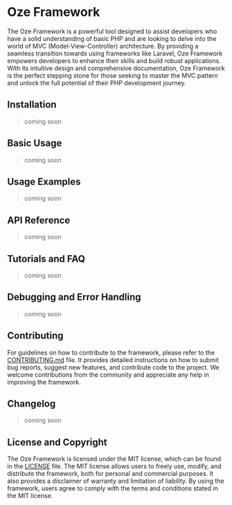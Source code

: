 # Oze Framework

The Oze Framework is a powerful tool designed to assist developers who have a solid understanding of basic PHP and are looking to delve into the world of MVC (Model-View-Controller) architecture. By providing a seamless transition towards using frameworks like Laravel, Oze Framework empowers developers to enhance their skills and build robust applications. With its intuitive design and comprehensive documentation, Oze Framework is the perfect stepping stone for those seeking to master the MVC pattern and unlock the full potential of their PHP development journey.

<!-- Architecture and Core Components -->
<!-- Detailed explanation of the framework’s architecture (e.g., MVC, HMVC). -->
<!-- Description of core components such as routing, controllers, models, views, etc. -->
<!-- Overview of internal mechanisms like dependency injection and event handling, if applicable. -->

## Installation

<!-- System requirements (minimum PHP version, extensions, database, etc.). -->
<!-- Step-by-step installation instructions via Composer or manually. -->
<!-- Environment setup guidelines. -->

> coming soon

## Basic Usage

<!-- "Hello World" example to quickly demonstrate the framework in action. -->
<!-- Explanation of directory structure and key files. -->
<!-- Overview of basic configuration settings. -->

> coming soon

## Usage Examples

<!-- Code examples for common use cases. -->
<!-- Best practices for utilizing the framework effectively. -->

> coming soon

## API Reference

<!-- Comprehensive documentation for all classes, methods, and functions within the framework. -->
<!-- Detailed explanations of parameters, return values, and example usages. -->

> coming soon

## Tutorials and FAQ

<!-- Step-by-step tutorials for building a simple application. -->
<!-- Frequently Asked Questions (FAQ) section with detailed answers. -->

> coming soon

## Debugging and Error Handling

<!-- Instructions on debugging and handling errors. -->
<!-- Explanation of logging, exception handling, and solutions for common issues. -->

> coming soon

## Contributing

For guidelines on how to contribute to the framework, please refer to the [CONTRIBUTING.md](CONTRIBUTING.md) file. It provides detailed instructions on how to submit bug reports, suggest new features, and contribute code to the project. We welcome contributions from the community and appreciate any help in improving the framework.

## Changelog

<!-- Record of changes for each released version. -->
<!-- Information on new features, bug fixes, and other updates. -->

> coming soon

## License and Copyright

The Oze Framework is licensed under the MIT license, which can be found in the [LICENSE](LICENSE) file. The MIT license allows users to freely use, modify, and distribute the framework, both for personal and commercial purposes. It also provides a disclaimer of warranty and limitation of liability. By using the framework, users agree to comply with the terms and conditions stated in the MIT license.
